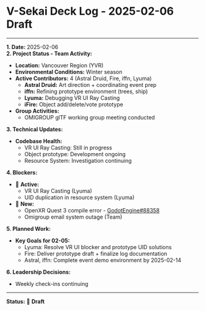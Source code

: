 # V-Sekai Deck Log - 2025-02-06 Draft

---

**1. Date:** 2025-02-06  
**2. Project Status - Team Activity:**

- **Location:** Vancouver Region (YVR)
- **Environmental Conditions:** Winter season
- **Active Contributors:** 4 (Astral Druid, Fire, iffn, Lyuma)
  - **Astral Druid:** Art direction + coordinating event prep
  - **iffn:** Refining prototype environment (trees, ship)
  - **Lyuma:** Debugging VR UI Ray Casting
  - **iFire:** Object add/delete/vote prototype
- **Group Activities:**
  - OMIGROUP glTF working group meeting conducted

**3. Technical Updates:**

- **Codebase Health:**
  - VR UI Ray Casting: Still in progress
  - Object prototype: Development ongoing
  - Resource System: Investigation continuing

**4. Blockers:**

- 🛑 **Active:**
  - VR UI Ray Casting (Lyuma)
  - UID duplication in resource system (Lyuma)
- 🛑 **New:**
  - OpenXR Quest 3 compile error - [GodotEngine#88358](https://github.com/godotengine/godot/issues/88358)
  - Omigroup email system outage (Team)

**5. Planned Work:**

- **Key Goals for 02-05:**
  - Lyuma: Resolve VR UI blocker and prototype UID solutions
  - Fire: Deliver prototype draft + finalize log documentation
  - Astral, iffn: Complete event demo environment by 2025-02-14

**6. Leadership Decisions:**

- Weekly check-ins continuing

---

**Status:** 🛑 **Draft**
